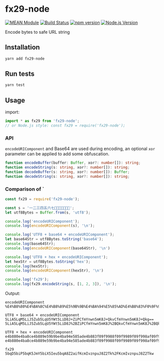 # fx29-node

[![MEAN Module](https://img.shields.io/badge/MEAN%20Module-TypeScript-blue.svg)](https://github.com/mgenware/MEAN-Module)
[![Build Status](https://travis-ci.org/mgenware/fx29-node.svg?branch=master)](http://travis-ci.org/mgenware/fx29-node)
[![npm version](https://badge.fury.io/js/fx29-node.svg)](https://badge.fury.io/js/fx29-node)
[![Node.js Version](http://img.shields.io/node/v/fx29-node.svg)](https://nodejs.org/en/)

Encode bytes to safe URL string

## Installation
```sh
yarn add fx29-node
```

## Run tests
```sh
yarn test
```

## Usage
import:
```js
import * as fx29 from 'fx29-node';
// or Node.js style: const fx29 = require('fx29-node');
```

### API
`encodeURIComponent` and Base64 are used during encoding, an optional `xor` parameter can be applied to add some obfuscation.

```typescript
function encodeBuffer(buffer: Buffer, xor?: number[]): string;
function encodeString(s: string, xor?: number[]): string;
function decodeBuffer(s: string, xor?: number[]): Buffer;
function decodeString(s: string, xor?: number[]): string;
```

### Comparison of `
```js
const fx29 = require('fx29-node');

const s = '一二三四五六七🙈🙉🙊🐒🙉🙊🐒';
let utf8Bytes = Buffer.from(s, 'utf8');

console.log('encodeURIComponent');
console.log(encodeURIComponent(s), '\n');

console.log('UTF8 + base64 + encodeURIComponent');
let base64Str = utf8Bytes.toString('base64');
console.log(base64Str);
console.log(encodeURIComponent(base64Str), '\n')

console.log('UTF8 + hex + encodeURIComponent');
let hexStr = utf8Bytes.toString('hex');
console.log(hexStr);
console.log(encodeURIComponent(hexStr), '\n')

console.log('fx29');
console.log(fx29.encodeString(s, [1, 2, 3]), '\n');
```

Output:
```
encodeURIComponent
%E4%B8%80%E4%BA%8C%E4%B8%89%E5%9B%9B%E4%BA%94%E5%85%AD%E4%B8%83%F0%9F%99%88%F0%9F%99%89%F0%9F%99%8A%F0%9F%90%92%F0%9F%99%89%F0%9F%99%8A%F0%9F%90%92

UTF8 + base64 + encodeURIComponent
5LiA5LqM5LiJ5Zub5LqU5YWt5LiD8J+ZiPCfmYnwn5mK8J+QkvCfmYnwn5mK8J+Qkg==
5LiA5LqM5LiJ5Zub5LqU5YWt5LiD8J%2BZiPCfmYnwn5mK8J%2BQkvCfmYnwn5mK8J%2BQkg%3D%3D

UTF8 + hex + encodeURIComponent
e4b880e4ba8ce4b889e59b9be4ba94e585ade4b883f09f9988f09f9989f09f998af09f9092f09f9989f09f998af09f9092
e4b880e4ba8ce4b889e59b9be4ba94e585ade4b883f09f9988f09f9989f09f998af09f9092f09f9989f09f998af09f9092

fx29
5bqD5biP5bqK5JmY5biX5Ieu5bqA8Z2aifKcmIvznpuJ8Z2Tk%2FKcmIvznpuJ8Z2Tkw
```